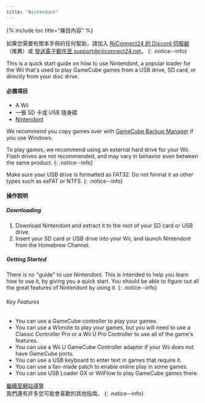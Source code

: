 ```yaml
---
title: "Nintendont"
---
```


{% include toc title="條目內容" %}

如果您需要有關本手冊的任何幫助，請加入 [RiiConnect24 的 Discord 伺服器](https://discord.gg/rc24)（推薦）或 [發送電子郵件至 support@riiiconnect24.net](mailto:support@riiiconnect24.net)。
{: .notice--info}

This is a quick start guide on how to use Nintendont, a popular loader for the Wii that's used to play GameCube games from a USB drive, SD card, or directly from your disc drive.

#### 必備項目

- A Wii
- 一張 SD 卡或 USB 隨身碟
- [Nintendont](https://oscwii.org/library/app/Nintendont)

We recommend you copy games over with [GameCube Backup Manager](https://github.com/AxionDrak/GameCube-Backup-Manager/releases) if you use Windows.

To play games, we recommend using an external hard drive for your Wii. Flash drives are not recommended, and may vary in behavior even between the same product.
{: .notice--info}

Make sure your USB drive is formatted as FAT32. Do not format it as other types such as exFAT or NTFS.
{: .notice--info}


#### 操作說明

##### Downloading

1. Download Nintendont and extract it to the root of your SD card or USB drive.
1. Insert your SD card or USB drive into your Wii, and launch Nintendont from the Homebrew Channel.

##### Getting Started

There is no "guide" to use Nintendont. This is intended to help you learn how to use it, by giving you a quick start. You should be able to figure out all the great features of Nintendont by using it.
{: .notice--info}

###### Key Features

- You can use a GameCube controller to play your games.
- You can use a Wiimote to play your games, but you will need to use a Classic Controller Pro or a Wii U Pro Controller to use all of the game's features.
- You can use a Wii U GameCube Controller adapter if your Wii does not have GameCube ports.
- You can use a USB keyboard to enter text in games that require it.
- You can use a fan-made patch to enable online play in some games.
- You can use USB Loader GX or WiiFlow to play GameCube games there.

[繼續至網站導覽](site-navigation)<br> 我們還有許多您可能會喜歡的其他指南。
{: .notice--info}
